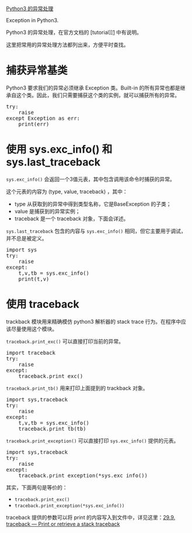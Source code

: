 [Python3 的异常处理](http://zengrong.net/post/2143.htm)

Exception in Python3.

Python3 的异常处理，在官方文档的 [tutorial]][1] 中有说明。

这里把常用的异常处理方法都列出来，方便平时查找。

# 捕获异常基类

Python3 要求我们的异常必须继承 Exception 类。Built-in 的所有异常也都是继承自这个类。因此，我们只需要捕获这个类的实例，就可以捕获所有的异常。

<pre lang="python">
try:
	raise
except Exception as err:
	print(err)
</pre>
<!--more-->
# 使用 sys.exc_info() 和 sys.last_traceback

`sys.exc_info()` 会返回一个3值元表，其中包含调用该命令时捕获的异常。

这个元表的内容为 (type, value, traceback) ，其中：

* type 从获取到的异常中得到类型名称，它是BaseException 的子类；
* value 是捕获到的异常实例；
* traceback 是一个 traceback 对象，下面会详述。

`sys.last_traceback` 包含的内容与 `sys.exc_info()` 相同，但它主要用于调试，并不总是被定义。

<pre lang="python">
import sys
try:
	raise
except:
	t,v,tb = sys.exc_info()
	print(t,v)
</pre>

# 使用 traceback

trackback 模块用来精确模仿 python3 解析器的 stack trace 行为。在程序中应该尽量使用这个模块。

`traceback.print_exc()` 可以直接打印当前的异常。

<pre lang="python">
import traceback
try:
	raise
except:
	traceback.print_exc()
</pre>

`traceback.print_tb()` 用来打印上面提到的 trackback 对象。

<pre lang="python">
import sys,traceback
try:
	raise
except:
	t,v,tb = sys.exc_info()
	traceback.print_tb(tb)
</pre>

`traceback.print_exception()` 可以直接打印 `sys.exc_info()` 提供的元表。

<pre lang="python">
import sys,traceback
try:
	raise
except:
	traceback.print_exception(*sys.exc_info())
</pre>

其实，下面两句是等价的：

* `traceback.print_exc()`
* `traceback.print_exception(*sys.exc_info())`

traceback 提供的参数可以将 print 的内容写入到文件中，详见这里：[29.9. traceback — Print or retrieve a stack traceback][2]

[1]: https://docs.python.org/3/tutorial/errors.html
[2]: https://docs.python.org/3/library/traceback.html?highlight=print_tb#traceback.print_exc
